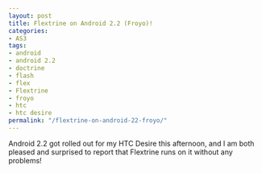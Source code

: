 ```yaml
---
layout: post
title: Flextrine on Android 2.2 (Froyo)!
categories:
- AS3
tags:
- android
- android 2.2
- doctrine
- flash
- flex
- Flextrine
- froyo
- htc
- htc desire
permalink: "/flextrine-on-android-22-froyo/"
---
```


Android 2.2 got rolled out for my HTC Desire this afternoon, and I am both pleased and surprised to report that Flextrine runs on it without any problems!
